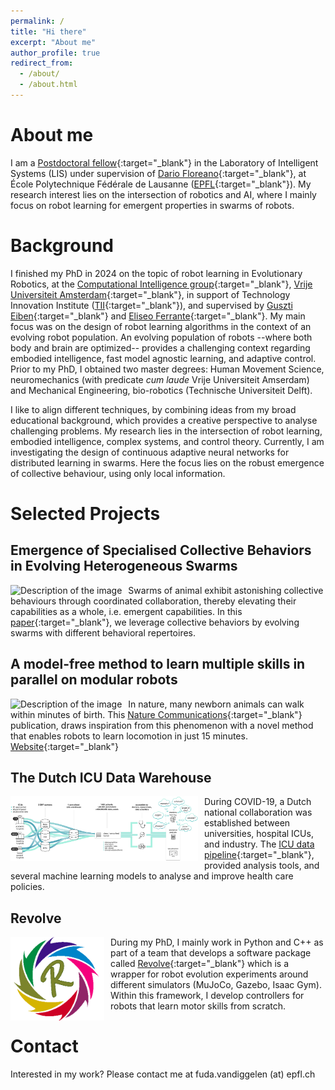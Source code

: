 ```yaml
---
permalink: /
title: "Hi there"
excerpt: "About me"
author_profile: true
redirect_from: 
  - /about/
  - /about.html
---
```

About me
======
I am a [Postdoctoral fellow](https://scholar.google.com/citations?hl=en&user=Xn9iFKsAAAAJ){:target="_blank"} in the Laboratory of Intelligent Systems (LIS) under supervision of [Dario Floreano](https://people.epfl.ch/dario.floreano){:target="_blank"}, at École Polytechnique Fédérale de Lausanne ([EPFL](https://www.epfl.ch/labs/lis/){:target="_blank"}). 
My research interest lies on the intersection of robotics and AI, where I mainly focus on robot learning for emergent properties in swarms of robots.

Background
======
I finished my PhD in 2024 on the topic of robot learning in Evolutionary Robotics, at the [Computational Intelligence group](https://cs.vu.nl/ci/){:target="_blank"}, [Vrije Universiteit Amsterdam](https://vu.nl/nl){:target="_blank"}, in support of Technology Innovation Institute ([TII](https://www.tii.ae/){:target="_blank"}), and supervised by [Guszti Eiben](https://www.cs.vu.nl/~gusz/){:target="_blank"} and [Eliseo Ferrante](https://cs.vu.nl/ci/index.php/dr-eliseo-ferrante/){:target="_blank"}.
My main focus was on the design of robot learning algorithms in the context of an evolving robot population.
An evolving population of robots  --where both body and brain are optimized-- provides a challenging context regarding embodied intelligence, fast model agnostic learning, and adaptive control.
Prior to my PhD, I obtained two master degrees: Human Movement Science, neuromechanics (with predicate _cum laude_ Vrije Universiteit Amserdam) and Mechanical Engineering, bio-robotics (Technische Universiteit Delft).

I like to align different techniques, by combining ideas from my broad educational background, which provides a creative perspective to analyse challenging problems.
My research lies in the intersection of robot learning, embodied intelligence, complex systems, and control theory.
Currently, I am investigating the design of continuous adaptive neural networks for distributed learning in swarms.
Here the focus lies on the robust emergence of collective behaviour, using only local information.

Selected Projects
======

Emergence of Specialised Collective Behaviors in Evolving Heterogeneous Swarms
-----------

<div style="float: left; margin-right: 10px;">
    <img src="images/swarm.gif" alt="Description of the image" width="300" />
</div>

Swarms of animal exhibit astonishing collective behaviours through coordinated collaboration, thereby elevating their capabilities as a whole, i.e. emergent capabilities. 
In this [paper](https://doi.org/10.1007/978-3-031-70068-2_4){:target="_blank"}, we leverage collective behaviors by evolving swarms with different behavioral repertoires.



A model-free method to learn multiple skills in parallel on modular robots
-----------
<div style="float: left; margin-right: 10px;">
    <img src="images/output.gif" alt="Description of the image" width="300" />
</div>

In nature, many newborn animals can walk within minutes of birth. This [Nature Communications](https://doi.org/10.1038/s41467-024-50131-4){:target="_blank"} publication, draws inspiration from this phenomenon with a novel method that enables robots to learn locomotion in just 15 minutes. [Website](https://fudavd.github.io/multi-skill-learning/){:target="_blank"} 

The Dutch ICU Data Warehouse 
-----------
<div style="float: left; margin-right: 10px;">
    <img src="images/ICU.png" alt="Description of the image" width="300" />
</div>

During COVID-19, a Dutch national collaboration was established between universities, hospital ICUs, and industry. 
The [ICU data pipeline](https://github.com/AmsterdamUMC/AmsterdamUMCdb){:target="_blank"}, provided analysis tools, and several machine learning models to analyse and improve health care policies.

Revolve
------------
<div style="float: left; margin-right: 10px;">
    <img src="images/revolve_cut.png" alt="Description of the image" width="150" />
</div>

During my PhD, I mainly work in Python and C++ as part of a team that develops a software package called [Revolve](https://ci-group.github.io/revolve2/installation/index.html){:target="_blank"} which is a wrapper for robot evolution experiments around different simulators (MuJoCo, Gazebo, Isaac Gym). 
Within this framework, I develop controllers for robots that learn motor skills from scratch. 


Contact
============
Interested in my work? Please contact me at fuda.vandiggelen (at) epfl.ch
